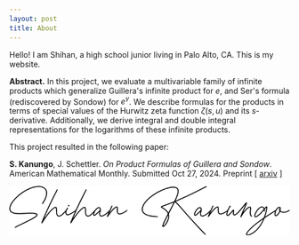 ```yaml
---
layout: post
title: About
---
```

Hello! I am Shihan, a high school junior living in Palo Alto, CA. This is my website.

**Abstract.** In this project, we evaluate a multivariable family of infinite products which generalize Guillera's infinite product for $e$, and Ser's formula (rediscovered by Sondow) for $e^\gamma$. We describe formulas for the products in terms of special values of the Hurwitz zeta function $\zeta(s, u)$ and its $s$-derivative. Additionally, we derive integral and double integral representations for the logarithms of these infinite products.
<br>

This project resulted in the following paper: <br>

**S. Kanungo**, J. Schettler. *On Product Formulas of Guillera and Sondow*. American Mathematical Monthly. Submitted Oct 27, 2024. Preprint \[ [arxiv](https://arxiv.org/pdf/2410.07534) \]

![a](signature.png)
